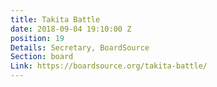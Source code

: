 ```yaml
---
title: Takita Battle
date: 2018-09-04 19:10:00 Z
position: 19
Details: Secretary, BoardSource
Section: board
Link: https://boardsource.org/takita-battle/
---
```



